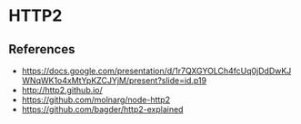 # HTTP2

## References

* https://docs.google.com/presentation/d/1r7QXGYOLCh4fcUq0jDdDwKJWNqWK1o4xMtYpKZCJYjM/present?slide=id.p19
* http://http2.github.io/
* https://github.com/molnarg/node-http2
* https://github.com/bagder/http2-explained

